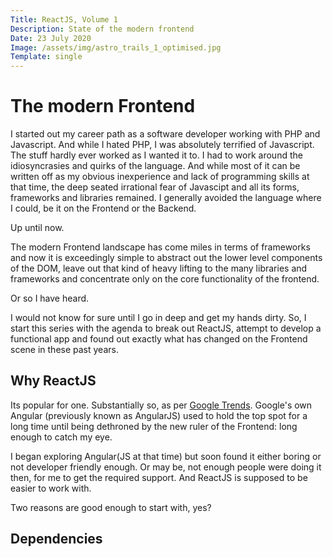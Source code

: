 ```yaml
---
Title: ReactJS, Volume 1
Description: State of the modern frontend
Date: 23 July 2020
Image: /assets/img/astro_trails_1_optimised.jpg
Template: single
---
```

# The modern Frontend

I started out my career path as a software developer working with PHP and Javascript. And while I hated PHP, I was absolutely terrified of Javascript. The stuff hardly ever worked as I wanted it to. I had to work around the idiosyncrasies and quirks of the language. And while most of it can be written off as my obvious inexperience and lack of programming skills at that time, the deep seated irrational fear of Javascipt and all its forms, frameworks and libraries remained. I generally avoided the language where I could, be it on the Frontend or the Backend.

Up until now.

The modern Frontend landscape has come miles in terms of frameworks and now it is exceedingly simple to abstract out the lower level components of the DOM, leave out that kind of heavy lifting to the many libraries and frameworks and concentrate only on the core functionality of the frontend.

Or so I have heard.

I would not know for sure until I go in deep and get my hands dirty. So, I start this series with the agenda to break out ReactJS, attempt to develop a functional app and found out exactly what has changed on the Frontend scene in these past years.

## Why ReactJS

Its popular for one. Substantially so, as per [Google Trends](https://trends.google.com/trends/explore?cat=31&q=Vue.js,React,Angular). Google's own Angular (previously known as AngularJS) used to hold the top spot for a long time until being dethroned by the new ruler of the Frontend: long enough to catch my eye.

I began exploring Angular(JS at that time) but soon found it either boring or not developer friendly enough. Or may be, not enough people were doing it then, for me to get the required support. And ReactJS is supposed to be easier to work with.

Two reasons are good enough to start with, yes?

## Dependencies